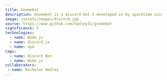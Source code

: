 ```yaml
---
title: Gnomebot
description: Gnomebot is a discord bot I developed in my sparetime using Node.js. It started as a joke with some friends and slowly became fleshed out with features.
image: /assets/images/discord.jpg
source: https://www.github.com/hadley31/gnomebot
significance: 5
technologies:
  - name: Node.js
  - name: discord.js
  - name: npm
tags:
  - name: Discord Bot
  - name: Node.js
collaborators:
 - name: Nicholas Hadley
---
```

